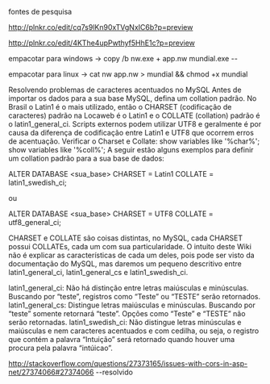fontes de pesquisa

http://plnkr.co/edit/cq7s9lKn90xTVgNxIC6b?p=preview

http://plnkr.co/edit/4KThe4upPwthyf5HhE1c?p=preview

empacotar para windows  -> copy /b nw.exe + app.nw mundial.exe -- 

empacotar para linux    -> cat nw app.nw > mundial && chmod +x mundial 



Resolvendo problemas de caracteres acentuados no MySQL
Antes de importar os dados para a sua base MySQL, defina um collation padrão. No Brasil o Latin1 é o mais utilizado, então o CHARSET (codificação de caracteres) padrão na Locaweb é o Latin1 e o COLLATE (collation) padrão é o latin1_general_ci. Scripts externos podem utilizar UTF8 e geralmente é por causa da diferença de codificação entre Latin1 e UTF8 que ocorrem erros de acentuação.
Verificar o Charset e Collate:
show variables like '%char%';
show variables like '%coll%';
A seguir estão alguns exemplos para definir um collation padrão para a sua base de dados:

ALTER DATABASE <sua_base> CHARSET = Latin1 COLLATE = latin1_swedish_ci;

ou

 ALTER DATABASE <sua_base> CHARSET = UTF8 COLLATE = utf8_general_ci;

CHARSET e COLLATE são coisas distintas, no MySQL, cada CHARSET possui COLLATEs, cada um com sua particularidade. O intuito deste Wiki não é explicar as características de cada um deles, pois pode ser visto da documentação do MySQL, mas daremos um pequeno descritivo entre latin1_general_ci, latin1_general_cs e latin1_swedish_ci.

latin1_general_ci: Não há distinção entre letras maiúsculas e minúsculas. Buscando por “teste”, registros como “Teste” ou “TESTE” serão retornados.
latin1_general_cs: Distingue letras maiúsculas e minúsculas. Buscando por “teste” somente retornará “teste”. Opções como “Teste” e “TESTE” não serão retornadas.
latin1_swedish_ci: Não distingue letras minúsculas e maiúsculas e nem caracteres acentuados e com cedilha, ou seja, o registro que contém a palavra “Intuição” será retornado quando houver uma procura pela palavra “intúicao”.

<add name="MundialDb" connectionString="metadata=res://*/Model.MundialDataModel.csdl|res://*/Model.MundialDataModel.ssdl|res://*/Model.MundialDataModel.msl;provider=MySql.Data.MySqlClient;provider connection string=&quot;server=br-cdbr-azure-south-b.cloudapp.net;user id=****;password=****;persistsecurityinfo=True;database=mundialerp;Convert Zero Datetime=True;Allow Zero Datetime=True&quot;" providerName="System.Data.EntityClient" />

http://stackoverflow.com/questions/27373165/issues-with-cors-in-asp-net/27374066#27374066 --resolvido
